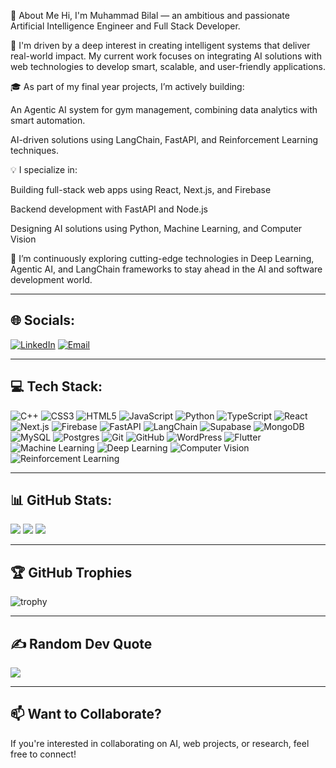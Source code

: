 💫 About Me
Hi, I'm Muhammad Bilal — an ambitious and passionate Artificial Intelligence Engineer and Full Stack Developer.

🚀 I'm driven by a deep interest in creating intelligent systems that deliver real-world impact. My current work focuses on integrating AI solutions with web technologies to develop smart, scalable, and user-friendly applications.

🎓 As part of my final year projects, I’m actively building:

An Agentic AI system for gym management, combining data analytics with smart automation.

AI-driven solutions using LangChain, FastAPI, and Reinforcement Learning techniques.

💡 I specialize in:

Building full-stack web apps using React, Next.js, and Firebase

Backend development with FastAPI and Node.js

Designing AI solutions using Python, Machine Learning, and Computer Vision

🌱 I’m continuously exploring cutting-edge technologies in Deep Learning, Agentic AI, and LangChain frameworks to stay ahead in the AI and software development world.

---

## 🌐 Socials:
[![LinkedIn](https://img.shields.io/badge/LinkedIn-blue?style=for-the-badge&logo=linkedin&logoColor=white)](https://www.linkedin.com/in/bilal-khan-350289306/) 
[![Email](https://img.shields.io/badge/Email-D14836?style=for-the-badge&logo=gmail&logoColor=white)](mailto:bilalkhan243569@gmail.com)

---

## 💻 Tech Stack:

![C++](https://img.shields.io/badge/C++-00599C?style=for-the-badge&logo=cplusplus&logoColor=white)
![CSS3](https://img.shields.io/badge/CSS3-1572B6?style=for-the-badge&logo=css3&logoColor=white)
![HTML5](https://img.shields.io/badge/HTML5-E34F26?style=for-the-badge&logo=html5&logoColor=white)
![JavaScript](https://img.shields.io/badge/JavaScript-F7DF1E?style=for-the-badge&logo=javascript&logoColor=black)
![Python](https://img.shields.io/badge/Python-3776AB?style=for-the-badge&logo=python&logoColor=white)
![TypeScript](https://img.shields.io/badge/TypeScript-007ACC?style=for-the-badge&logo=typescript&logoColor=white)
![React](https://img.shields.io/badge/React-20232A?style=for-the-badge&logo=react&logoColor=61DAFB)
![Next.js](https://img.shields.io/badge/Next.js-000000?style=for-the-badge&logo=nextdotjs&logoColor=white)
![Firebase](https://img.shields.io/badge/Firebase-FFCA28?style=for-the-badge&logo=firebase&logoColor=black)
![FastAPI](https://img.shields.io/badge/FastAPI-009688?style=for-the-badge&logo=fastapi&logoColor=white)
![LangChain](https://img.shields.io/badge/LangChain-000000?style=for-the-badge&logo=langchain&logoColor=white)
![Supabase](https://img.shields.io/badge/Supabase-3ECF8E?style=for-the-badge&logo=supabase&logoColor=white)
![MongoDB](https://img.shields.io/badge/MongoDB-47A248?style=for-the-badge&logo=mongodb&logoColor=white)
![MySQL](https://img.shields.io/badge/MySQL-4479A1?style=for-the-badge&logo=mysql&logoColor=white)
![Postgres](https://img.shields.io/badge/PostgreSQL-4169E1?style=for-the-badge&logo=postgresql&logoColor=white)
![Git](https://img.shields.io/badge/Git-F05032?style=for-the-badge&logo=git&logoColor=white)
![GitHub](https://img.shields.io/badge/GitHub-181717?style=for-the-badge&logo=github&logoColor=white)
![WordPress](https://img.shields.io/badge/WordPress-21759B?style=for-the-badge&logo=wordpress&logoColor=white)
![Flutter](https://img.shields.io/badge/Flutter-02569B?style=for-the-badge&logo=flutter&logoColor=white)
![Machine Learning](https://img.shields.io/badge/Machine%20Learning-FF6F00?style=for-the-badge&logo=python&logoColor=white)
![Deep Learning](https://img.shields.io/badge/Deep%20Learning-8A2BE2?style=for-the-badge&logo=tensorflow&logoColor=white)
![Computer Vision](https://img.shields.io/badge/Computer%20Vision-20C997?style=for-the-badge&logo=opencv&logoColor=white)
![Reinforcement Learning](https://img.shields.io/badge/Reinforcement%20Learning-4B0082?style=for-the-badge&logo=openai&logoColor=white)

---

## 📊 GitHub Stats:
![](https://dev-learning-platform-jade.vercel.app/api?username=Bilal243569&theme=react&hide_border=false&include_all_commits=true&count_private=true)
![](https://github-readme-streak-stats.herokuapp.com/?user=Bilal243569&theme=react&hide_border=false)
![](https://github-readme-stats.vercel.app/api/top-langs/?username=Bilal243569&theme=react&hide_border=false&layout=compact)

---

## 🏆 GitHub Trophies
![trophy](https://github-profile-trophy.vercel.app/?username=Bilal243569&theme=onestar&margin-w=15)

---

## ✍️ Random Dev Quote
![](https://quotes-github-readme.vercel.app/api?type=horizontal&theme=tokyonight)

---


## 📫 Want to Collaborate?
If you're interested in collaborating on AI, web projects, or research, feel free to connect!





